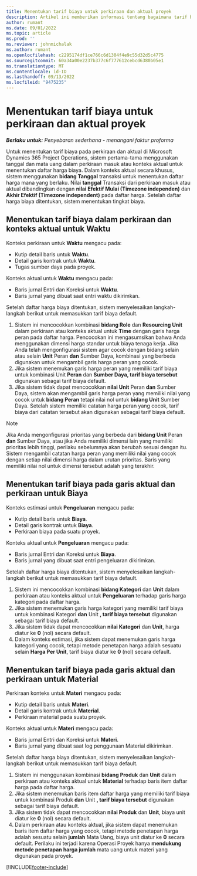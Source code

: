 ```yaml
---
title: Menentukan tarif biaya untuk perkiraan dan aktual proyek
description: Artikel ini memberikan informasi tentang bagaimana tarif biaya untuk perkiraan dan aktual proyek ditentukan.
author: rumant
ms.date: 09/01/2022
ms.topic: article
ms.prod: ''
ms.reviewer: johnmichalak
ms.author: rumant
ms.openlocfilehash: c2295174df1ce766c6d1304f4e9c55d32d5c4775
ms.sourcegitcommit: 60a34a00e2237b377c6f777612cebcd6380b05e1
ms.translationtype: MT
ms.contentlocale: id-ID
ms.lasthandoff: 09/13/2022
ms.locfileid: "9475235"
---
```

# <a name="determine-cost-rates-for-project-estimates-and-actuals"></a>Menentukan tarif biaya untuk perkiraan dan aktual proyek

_**Berlaku untuk:** Penyebaran sederhana - menangani faktur proforma_

Untuk menentukan tarif biaya pada perkiraan dan aktual di Microsoft Dynamics 365 Project Operations, sistem pertama-tama menggunakan tanggal dan mata uang dalam perkiraan masuk atau konteks aktual untuk menentukan daftar harga biaya. Dalam konteks aktual secara khusus, sistem menggunakan **bidang Tanggal** transaksi untuk menentukan daftar harga mana yang berlaku. Nilai **tanggal** Transaksi dari perkiraan masuk atau aktual dibandingkan dengan **nilai Efektif Mulai (Timezone independen)** dan **Akhir Efektif (Timezone independent)** pada daftar harga. Setelah daftar harga biaya ditentukan, sistem menentukan tingkat biaya. 

## <a name="determining-cost-rates-in-estimate-and-actual-contexts-for-time"></a>Menentukan tarif biaya dalam perkiraan dan konteks aktual untuk Waktu

Konteks perkiraan untuk **Waktu** mengacu pada:

- Kutip detail baris untuk **Waktu**.
- Detail garis kontrak untuk **Waktu**.
- Tugas sumber daya pada proyek.

Konteks aktual untuk **Waktu** mengacu pada:

- Baris jurnal Entri dan Koreksi untuk **Waktu**.
- Baris jurnal yang dibuat saat entri waktu dikirimkan.

Setelah daftar harga biaya ditentukan, sistem menyelesaikan langkah-langkah berikut untuk memasukkan tarif biaya default.

1. Sistem ini mencocokkan kombinasi **bidang Role** dan **Resourcing Unit** dalam perkiraan atau konteks aktual untuk **Time** dengan garis harga peran pada daftar harga. Pencocokan ini mengasumsikan bahwa Anda menggunakan dimensi harga standar untuk biaya tenaga kerja. Jika Anda telah mengonfigurasi sistem agar cocok dengan bidang selain atau selain **Unit** Peran **dan** Sumber Daya, kombinasi yang berbeda digunakan untuk mengambil garis harga peran yang cocok.
1. Jika sistem menemukan garis harga peran yang memiliki tarif biaya untuk kombinasi Unit **Peran** dan **Sumber Daya, tarif biaya tersebut** digunakan sebagai tarif biaya default.
1. Jika sistem tidak dapat mencocokkan **nilai Unit** Peran **dan** Sumber Daya, sistem akan mengambil garis harga peran yang memiliki nilai yang cocok untuk **bidang Peran** tetapi nilai nol untuk **bidang Unit** Sumber Daya. Setelah sistem memiliki catatan harga peran yang cocok, tarif biaya dari catatan tersebut akan digunakan sebagai tarif biaya default.

> [!NOTE]
> Jika Anda mengonfigurasi prioritas yang berbeda dari **bidang Unit** Peran **dan** Sumber Daya, atau jika Anda memiliki dimensi lain yang memiliki prioritas lebih tinggi, perilaku sebelumnya akan berubah sesuai dengan itu. Sistem mengambil catatan harga peran yang memiliki nilai yang cocok dengan setiap nilai dimensi harga dalam urutan prioritas. Baris yang memiliki nilai nol untuk dimensi tersebut adalah yang terakhir.

## <a name="determining-cost-rates-on-actual-and-estimate-lines-for-expense"></a>Menentukan tarif biaya pada garis aktual dan perkiraan untuk Biaya

Konteks estimasi untuk **Pengeluaran** mengacu pada:

- Kutip detail baris untuk **Biaya**.
- Detail garis kontrak untuk **Biaya**.
- Perkiraan biaya pada suatu proyek.

Konteks aktual untuk **Pengeluaran** mengacu pada:

- Baris jurnal Entri dan Koreksi untuk **Biaya**.
- Baris jurnal yang dibuat saat entri pengeluaran dikirimkan.

Setelah daftar harga biaya ditentukan, sistem menyelesaikan langkah-langkah berikut untuk memasukkan tarif biaya default.

1. Sistem ini mencocokkan kombinasi **bidang Kategori** dan **Unit** dalam perkiraan atau konteks aktual untuk **Pengeluaran** terhadap garis harga kategori pada daftar harga.
1. Jika sistem menemukan garis harga kategori yang memiliki tarif biaya untuk kombinasi Kategori **dan** Unit **, tarif biaya tersebut** digunakan sebagai tarif biaya default.
1. Jika sistem tidak dapat mencocokkan **nilai Kategori** dan **Unit**, harga diatur ke **0** (nol) secara default.
1. Dalam konteks estimasi, jika sistem dapat menemukan garis harga kategori yang cocok, tetapi metode penetapan harga adalah sesuatu selain **Harga Per Unit**, tarif biaya diatur ke **0** (nol) secara default.

## <a name="determining-cost-rates-on-actual-and-estimate-lines-for-material"></a>Menentukan tarif biaya pada garis aktual dan perkiraan untuk Material

Perkiraan konteks untuk **Materi** mengacu pada:

- Kutip detail baris untuk **Materi**.
- Detail garis kontrak untuk **Material**.
- Perkiraan material pada suatu proyek.

Konteks aktual untuk **Materi** mengacu pada:

- Baris jurnal Entri dan Koreksi untuk **Materi**.
- Baris jurnal yang dibuat saat log penggunaan Material dikirimkan.

Setelah daftar harga biaya ditentukan, sistem menyelesaikan langkah-langkah berikut untuk memasukkan tarif biaya default.

1. Sistem ini menggunakan kombinasi **bidang Produk** dan **Unit** dalam perkiraan atau konteks aktual untuk **Material** terhadap baris item daftar harga pada daftar harga.
1. Jika sistem menemukan baris item daftar harga yang memiliki tarif biaya untuk kombinasi Produk **dan** Unit **, tarif biaya tersebut** digunakan sebagai tarif biaya default.
1. Jika sistem tidak dapat mencocokkan **nilai Produk** dan **Unit**, biaya unit diatur ke **0** (nol) secara default.
1. Dalam perkiraan atau konteks aktual, jika sistem dapat menemukan baris item daftar harga yang cocok, tetapi metode penetapan harga adalah sesuatu selain **jumlah** Mata Uang, biaya unit diatur ke **0** secara default. Perilaku ini terjadi karena Operasi Proyek hanya **mendukung metode penetapan harga jumlah** mata uang untuk materi yang digunakan pada proyek.

[!INCLUDE[footer-include](../../includes/footer-banner.md)]
